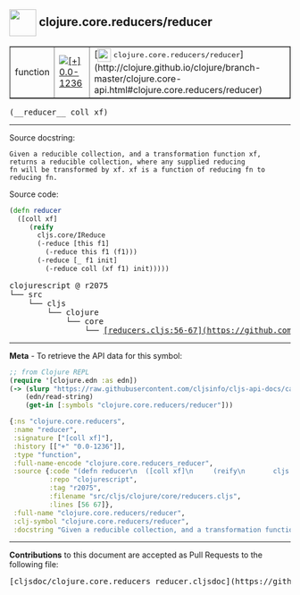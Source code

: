 ## <img width="48px" valign="middle" src="http://i.imgur.com/Hi20huC.png"> clojure.core.reducers/reducer

 <table border="1">
<tr>

<td>function</td>
<td><a href="https://github.com/cljsinfo/cljs-api-docs/tree/0.0-1236"><img valign="middle" alt="[+] 0.0-1236" src="https://img.shields.io/badge/+-0.0--1236-lightgrey.svg"></a> </td>
<td>
[<img height="24px" valign="middle" src="http://i.imgur.com/1GjPKvB.png"> <samp>clojure.core.reducers/reducer</samp>](http://clojure.github.io/clojure/branch-master/clojure.core-api.html#clojure.core.reducers/reducer)
</td>
</tr>
</table>

 <samp>
(__reducer__ coll xf)<br>
</samp>

---




Source docstring:

```
Given a reducible collection, and a transformation function xf,
returns a reducible collection, where any supplied reducing
fn will be transformed by xf. xf is a function of reducing fn to
reducing fn.
```

Source code:

```clj
(defn reducer
  ([coll xf]
     (reify
       cljs.core/IReduce
       (-reduce [this f1]
         (-reduce this f1 (f1)))
       (-reduce [_ f1 init]
         (-reduce coll (xf f1) init)))))
```

 <pre>
clojurescript @ r2075
└── src
    └── cljs
        └── clojure
            └── core
                └── <ins>[reducers.cljs:56-67](https://github.com/clojure/clojurescript/blob/r2075/src/cljs/clojure/core/reducers.cljs#L56-L67)</ins>
</pre>


---

__Meta__ - To retrieve the API data for this symbol:

```clj
;; from Clojure REPL
(require '[clojure.edn :as edn])
(-> (slurp "https://raw.githubusercontent.com/cljsinfo/cljs-api-docs/catalog/cljs-api.edn")
    (edn/read-string)
    (get-in [:symbols "clojure.core.reducers/reducer"]))
```

```clj
{:ns "clojure.core.reducers",
 :name "reducer",
 :signature ["[coll xf]"],
 :history [["+" "0.0-1236"]],
 :type "function",
 :full-name-encode "clojure.core.reducers_reducer",
 :source {:code "(defn reducer\n  ([coll xf]\n     (reify\n       cljs.core/IReduce\n       (-reduce [this f1]\n         (-reduce this f1 (f1)))\n       (-reduce [_ f1 init]\n         (-reduce coll (xf f1) init)))))",
          :repo "clojurescript",
          :tag "r2075",
          :filename "src/cljs/clojure/core/reducers.cljs",
          :lines [56 67]},
 :full-name "clojure.core.reducers/reducer",
 :clj-symbol "clojure.core.reducers/reducer",
 :docstring "Given a reducible collection, and a transformation function xf,\nreturns a reducible collection, where any supplied reducing\nfn will be transformed by xf. xf is a function of reducing fn to\nreducing fn."}

```

---

__Contributions__ to this document are accepted as Pull Requests to the following file:

 <pre>
[cljsdoc/clojure.core.reducers_reducer.cljsdoc](https://github.com/cljsinfo/cljs-api-docs/blob/master/cljsdoc/clojure.core.reducers_reducer.cljsdoc)
</pre>

